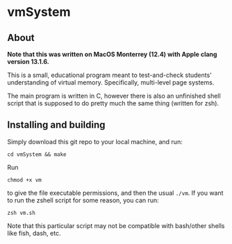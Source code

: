 # vmSystem

## About

**Note that this was written on MacOS Monterrey (12.4) with Apple clang
version 13.1.6.**

This is a small, educational program meant to test-and-check students'
understanding of virtual memory. Specifically, multi-level page systems.

The main program is written in C, however there is also an unfinished shell
script that is supposed to do pretty much the same thing (written for zsh).

## Installing and building

Simply download this git repo to your local machine, and run:

```
cd vmSystem && make
```
Run
```
chmod +x vm
```
to give the file executable permissions, and then the usual `./vm`. If you
want to run the zshell script for some reason, you can run:
```
zsh vm.sh
```

Note that this particular script may not be compatible with bash/other shells
like fish, dash, etc.

